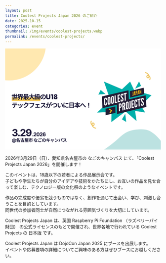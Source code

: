 ```yaml
---
layout: post
title: Coolest Projects Japan 2026 のご紹介
date: 2025-10-15
categories: event
thumbnail: /img/events/coolest-projects.webp
permalink: /events/coolest-projects/
---
```


<img class='w-full pb-8' src='/img/events/coolest-projects.webp' alt='Coolest Projects Japan 2026 のご紹介'>

<p>
  2026年3月29日（日）、愛知県名古屋市の なごのキャンパス にて、「Coolest Projects Japan 2026」を開催します！
</p>

<p class='mt-4'>
  このイベントは、18歳以下の若者による作品展示会です。<br>
  子どもや学生たちが自分のアイデアや技術をかたちにし、お互いの作品を見せ合って楽しむ、テクノロジー版の文化祭のようなイベントです。
</p>

<p class='mt-4'>
  作品の完成度や優劣を競うものではなく、創作を通じて出会い、学び、刺激し合うことを目的としています。<br>
  同世代の参加者同士が自然につながれる雰囲気づくりを大切にしています。
</p>

<p class='mt-4'>
  Coolest Projects Japan は、英国 Raspberry Pi Foundation （ラズベリーパイ財団） の公式ライセンスのもとで開催され、世界各地で行われている Coolest Projects の 日本版 です。
</p>

<p class='mt-4'>
  Coolest Projects Japan は DojoCon Japan 2025 にブースを出展します。<br>
  イベントや応募要項の詳細についてご興味のある方はぜひブースにお越しください。
</p>
